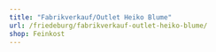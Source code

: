 ```yaml
---
title: "Fabrikverkauf/Outlet Heiko Blume"
url: /friedeburg/fabrikverkauf-outlet-heiko-blume/
shop: Feinkost
---
```

